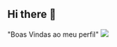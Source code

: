  ## Hi there 👋
 "Boas Vindas ao meu perfil"
 ![](https://images.app.goo.gl/R2C3xpDGW2Nqs9kp9)

<!--
**SolAlves24/SolAlves24** is a ✨ _special_ ✨ repository because its `README.md` (this file) appears on your GitHub profile.

Here are some ideas to get you started:

- 🔭 I’m currently working on ...
- 🌱 I’m currently learning ...
- 👯 I’m looking to collaborate on ...
- 🤔 I’m looking for help with ...
- 💬 Ask me about ...
- 📫 How to reach me: ...
- 😄 Pronouns: ...
- ⚡ Fun fact: ...
-->
